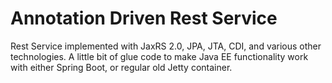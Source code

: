 # Annotation Driven Rest Service
Rest Service implemented with JaxRS 2.0, JPA, JTA, CDI, and various other technologies. A little bit of glue code to make Java EE functionality work with either Spring Boot, or regular old Jetty container.

